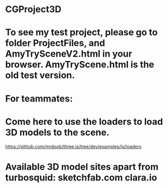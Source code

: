 # CGProject3D

# To see my test project, please go to folder ProjectFiles, and AmyTrySceneV2.html in your browser. AmyTryScene.html is the old test version.


# For teammates: 
# Come here to use the loaders to load 3D models to the scene.
https://github.com/mrdoob/three.js/tree/dev/examples/js/loaders

# Available 3D model sites apart from turbosquid: sketchfab.com clara.io 
